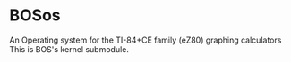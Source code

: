 # BOSos
An Operating system for the TI-84+CE family (eZ80) graphing calculators
This is BOS's kernel submodule.
